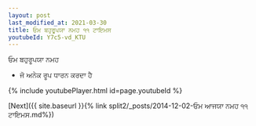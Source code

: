 ```yaml
---
layout: post
last_modified_at: 2021-03-30
title: ਓਮ ਬਹੁਰੂਪਯਾ ਨਮਹ ੧੧ ਟਾਇਮਸ
youtubeId: Y7c5-vd_KTU
---
```

 
 
 ਓਮ ਬਹੁਰੂਪਯਾ ਨਮਹ  
 
 -  ਜੋ ਅਨੇਕ ਰੂਪ ਧਾਰਨ ਕਰਦਾ ਹੈ 
 
  
 
  
 
 
 
 
 
 


{% include youtubePlayer.html id=page.youtubeId %}
 
[Next]({{ site.baseurl }}{% link  split2/_posts/2014-12-02-ਓਮ ਆਜਯਾ ਨਮਹ ੧੧ ਟਾਇਮਸ.md%})
 

